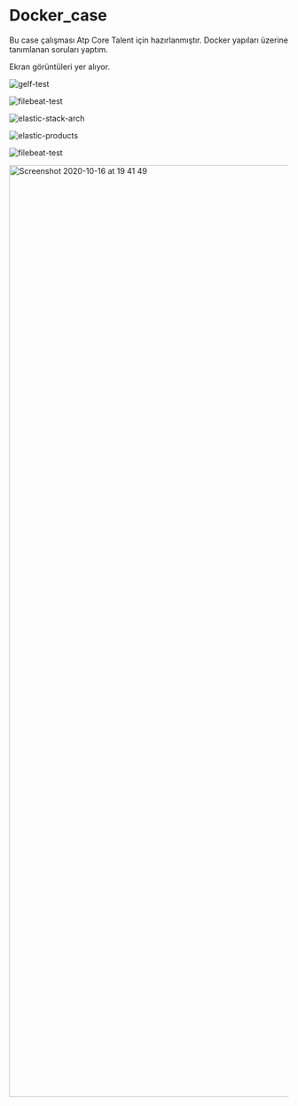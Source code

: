 # Docker_case
Bu case çalışması Atp Core Talent için hazırlanmıştır. 
Docker yapıları üzerine tanımlanan soruları yaptım. 


Ekran görüntüleri yer alıyor.

![gelf-test](https://github.com/haticeozbolat01/Docker_case/assets/74445249/eb342bc4-8b90-4bd1-b261-ede783e63a15)

![filebeat-test](https://github.com/haticeozbolat01/Docker_case/assets/74445249/ae073d80-22ba-442d-ae99-f8e37b57f063)

![elastic-stack-arch](https://github.com/haticeozbolat01/Docker_case/assets/74445249/b013aafa-65d5-4587-a81d-0e7afe038ac1)

![elastic-products](https://github.com/haticeozbolat01/Docker_case/assets/74445249/56238e2e-ee72-4b7f-9862-2083f5fa8c48)


![filebeat-test](https://github.com/haticeozbolat01/Docker_case/assets/74445249/207a2faa-ae1f-4a81-99bc-bc88671486a0)


<img width="1680" alt="Screenshot 2020-10-16 at 19 41 49" src="https://github.com/haticeozbolat01/Docker_case/assets/74445249/d6766cc0-0351-44e9-931e-35e7a210fd37">





